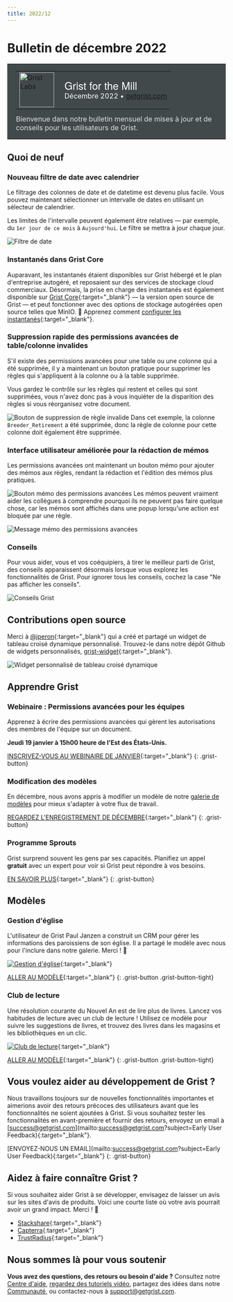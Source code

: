 ```yaml
---
title: 2022/12
---
```


# Bulletin de décembre 2022

<style>
  /* restaurer certains défauts mal remplacés */
  .newsletter-header .table {
    background-color: initial;
    border: initial;
  }
  .newsletter-header .table > tbody > tr > td {
    padding: initial;
    border: initial;
    vertical-align: initial;
  }
  .newsletter-header img.header-img {
    padding: initial;
    max-width: initial;
    display: initial;
    padding: initial;
    line-height: initial;
    background-color: initial;
    border: initial;
    border-radius: initial;
    margin: initial;
  }

  /* copier les styles de la newsletter, avec un préfixe pour une spécificité suffisante */
  .newsletter-header .header {
    border: none;
    padding: 0;
    margin: 0;
  }
  .newsletter-header table > tbody > tr > td.header-image {
    width: 80px;
    padding-right: 16px;
  }
  .newsletter-header table > tbody > tr > td.header-text {
    background-color: #42494B;
    padding: 16px 20px;
  }
  .newsletter-header table.header-top {
    border: none;
    padding: 0;
    margin: 0;
    width: 100%;
  }
  .header-title {
    font-family: Helvetica Neue, Helvetica, Arial, sans-serif;
    font-size: 24px;
    line-height: 28px;
    color: #FFFFFF;
  }
  .header-month {
    color: #FFFFFF;
  }
  .header-welcome {
    margin-top: 12px;
    color: #FFFFFF;
  }
  .newsletter-summary {
    background-color: #e3fff5;
    margin: 0;
    padding: 10px;
  }
  .newsletter-summary-header {
    text-align: center;
    padding-bottom: 10px;
    border-bottom: 1px solid lightgrey;
  }
  .newsletter-summary ul {
    padding-left: 20px;
  }
  .newsletter-summary li {
    margin-bottom: 10px;
  }
  .newsletter-summary li p {
    margin: 0px
  }
</style>
<div class="newsletter-header">
<table class="header" cellpadding="0" cellspacing="0" border="0"><tr>
  <td class="header-text">
    <table class="header-top"><tr>
      <td class="header-image">
        <a href="https://www.getgrist.com">
          <img class="header-img" src="/images/newsletters/2020-12/grist-labs-new-year.png" width="80" height="80" alt="Grist Labs" border="0">
        </a>
      </td>
      <td class="header-top-text">
        <div class="header-title">Grist for the Mill</div>
        <div class="header-month">Décembre 2022
          &#8226; <a href="https://www.getgrist.com/">getgrist.com</a></div>
      </td>
    </tr></table>
    <div class="header-welcome" style="color: #e0e0e0;">
      Bienvenue dans notre bulletin mensuel de mises à jour et de conseils pour les utilisateurs de Grist.
    </div>
  </td>
</tr></table>
</div>

## Quoi de neuf

### Nouveau filtre de date avec calendrier

Le filtrage des colonnes de date et de datetime est devenu plus facile. Vous pouvez maintenant sélectionner un intervalle de dates en utilisant un sélecteur de calendrier.

Les limites de l'intervalle peuvent également être relatives — par exemple, du `1er jour de ce mois` à `Aujourd'hui`. Le filtre se mettra à jour chaque jour.

![Filtre de date](../images/newsletters/2022-12/date-filter.png)

### Instantanés dans Grist Core

Auparavant, les instantanés étaient disponibles sur Grist hébergé et le plan d'entreprise autogéré, et reposaient sur des services de stockage cloud commerciaux. Désormais, la prise en charge des instantanés est également disponible sur [Grist Core](https://github.com/gristlabs/grist-core){:target="\_blank"} — la version open source de Grist — et peut fonctionner avec des options de stockage autogérées open source telles que MinIO. 🎉 Apprenez comment [configurer les instantanés](../self-managed.md#how-do-i-set-up-snapshots){:target="\_blank"}.

### Suppression rapide des permissions avancées de table/colonne invalides

S'il existe des permissions avancées pour une table ou une colonne qui a été supprimée, il y a maintenant un bouton pratique pour supprimer les règles qui s'appliquent à la colonne ou à la table supprimée.

Vous gardez le contrôle sur les règles qui restent et celles qui sont supprimées, vous n'avez donc pas à vous inquiéter de la disparition des règles si vous réorganisez votre document.

![Bouton de suppression de règle invalide](../images/newsletters/2022-12/invalid-rule-button.png)
Dans cet exemple, la colonne `Breeder_Retirement` a été supprimée, donc la règle de colonne pour cette colonne doit également être supprimée.

### Interface utilisateur améliorée pour la rédaction de mémos

Les permissions avancées ont maintenant un bouton mémo pour ajouter des mémos aux règles, rendant la rédaction et l'édition des mémos plus pratiques.

![Bouton mémo des permissions avancées](../images/newsletters/2022-12/ui-memo-writing.png)
Les mémos peuvent vraiment aider les collègues à comprendre pourquoi ils ne peuvent pas faire quelque chose, car les mémos sont affichés dans une popup lorsqu'une action est bloquée par une règle.

![Message mémo des permissions avancées](../images/newsletters/2022-12/acl-memo-toast.png)

### Conseils

Pour vous aider, vous et vos coéquipiers, à tirer le meilleur parti de Grist, des conseils apparaissent désormais lorsque vous explorez les fonctionnalités de Grist. Pour ignorer tous les conseils, cochez la case "Ne pas afficher les conseils".

![Conseils Grist](../images/newsletters/2022-12/onboarding-tips.png)

## Contributions open source

Merci à [@jperon](https://github.com/jperon){:target="\_blank"} qui a créé et partagé un widget de tableau croisé dynamique personnalisé. Trouvez-le dans notre dépôt Github de widgets personnalisés, [grist-widget](https://github.com/gristlabs/grist-widget/tree/master/pivottable){:target="\_blank"}.

![Widget personnalisé de tableau croisé dynamique](../images/newsletters/2022-12/custom-pivot-table.png)

## Apprendre Grist

### Webinaire : Permissions avancées pour les équipes

Apprenez à écrire des permissions avancées qui gèrent les autorisations des membres de l'équipe sur un document.

**Jeudi 19 janvier à 15h00 heure de l'Est des États-Unis.**

[INSCRIVEZ-VOUS AU WEBINAIRE DE JANVIER](https://www.getgrist.com/learn-grist-webinar/){:target="\_blank"}
{: .grist-button}

### Modification des modèles

En décembre, nous avons appris à modifier un modèle de notre [galerie de modèles](https://docs.getgrist.com/p/templates) pour mieux s'adapter à votre flux de travail.

[REGARDEZ L'ENREGISTREMENT DE DÉCEMBRE](https://www.youtube.com/watch?v=T1Xq4Y2jV50){:target="\_blank"}
{: .grist-button}

### Programme Sprouts

Grist surprend souvent les gens par ses capacités. Planifiez un appel **gratuit** avec un expert pour voir si Grist peut répondre à vos besoins.

[EN SAVOIR PLUS](https://www.getgrist.com/sprouts-program/){:target="\_blank"}
{: .grist-button}

## Modèles

### Gestion d'église

L'utilisateur de Grist Paul Janzen a construit un CRM pour gérer les informations des paroissiens de son église. Il a partagé le modèle avec nous pour l'inclure dans notre galerie. Merci ! 🙏

[![Gestion d'église](../images/newsletters/2022-12/church-management.png)](https://templates.getgrist.com/tTWqP14fKcmw/Church-Management/){:target="\_blank"}

[ALLER AU MODÈLE](https://templates.getgrist.com/tTWqP14fKcmw/Church-Management/){:target="\_blank"}
{: .grist-button .grist-button-tight}

### Club de lecture

Une résolution courante du Nouvel An est de lire plus de livres. Lancez vos habitudes de lecture avec un club de lecture ! Utilisez ce modèle pour suivre les suggestions de livres, et trouvez des livres dans les magasins et les bibliothèques en un clic.

[![Club de lecture](../images/newsletters/2022-12/bookclub.png)](https://templates.getgrist.com/hdXy57qLiyNf/Book-Club){:target="\_blank"}

[ALLER AU MODÈLE](https://templates.getgrist.com/hdXy57qLiyNf/Book-Club){:target="\_blank"}
{: .grist-button .grist-button-tight}

## Vous voulez aider au développement de Grist ?

Nous travaillons toujours sur de nouvelles fonctionnalités importantes et aimerions avoir des retours précoces des utilisateurs avant que les fonctionnalités ne soient ajoutées à Grist. Si vous souhaitez tester les fonctionnalités en avant-première et fournir des retours, envoyez un email à [success@getgrist.com](mailto:success@getgrist.com?subject=Early User Feedback){:target="\_blank"}.

[ENVOYEZ-NOUS UN EMAIL](mailto:success@getgrist.com?subject=Early User Feedback){:target="\_blank"}
{: .grist-button}

## Aidez à faire connaître Grist ?
Si vous souhaitez aider Grist à se développer, envisagez de laisser un avis sur les sites d'avis de produits. Voici une courte liste où votre avis pourrait avoir un grand impact. Merci ! 🙏

* [Stackshare](https://stackshare.io/getgrist){:target="\_blank"}
* [Capterra](https://www.capterra.com/p/232821/Grist/){:target="\_blank"}
* [TrustRadius](https://www.trustradius.com/products/grist/){:target="\_blank"}

## Nous sommes là pour vous soutenir

**Vous avez des questions, des retours ou besoin d'aide ?** Consultez notre [Centre d'aide](../index.md), [regardez des tutoriels vidéo](https://www.youtube.com/channel/UCx0ioQrrC-bIrkmZ7ZULr0g/playlists), partagez des idées dans notre [Communauté](https://community.getgrist.com), ou contactez-nous à <support@getgrist.com>.
